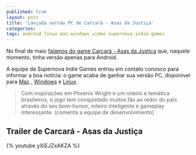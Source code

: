 ```yaml
---
published: true
layout: post
title: 'Lançada versão PC de Carcará - Asas da Justiça'
categories: 
tags: android linux mac windows video supernova-indie-games
---
```

No final de maio <a href="{{ site.baseurl }}/2015/05/28/carcara-asas-da-justica/">falamos do game Carcará - Asas da Justiça</a>
 que, naquele momento, tinha versão apenas para Android.

A equipe da Supernova Indie Games entrou em contato conosco para informar a boa notícia: o game acaba de ganhar sua versão PC, disponível para <a href="http://www.mediafire.com/download/0drde200ahdi5pl/carcara_mac_5_1.4.zip" target="_blank">Mac</a>
, <a href="http://www.mediafire.com/download/kiux8kukj8zcbde/carcara_win_5_1.4.zip" target="_blank">Windows</a>
 e <a href="http://www.mediafire.com/download/silgcza4hka98zq/carcara_lin_5_1.4.zip" target="_blank">Linux</a>
.

> Com inspirações em Phoenix Wright e um roteiro e temática brasileiros, o jogo tem conquistado muitos fãs ao redor do país através do seu bom-humor, roteiro inteligente e gameplay interessante. (comenta a equipe de desenvolvimento)

## Trailer de Carcará - Asas da Justiça
{% youtube yXiEJZxAKZA %}
